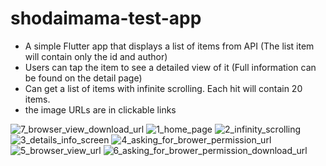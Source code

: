 # shodaimama-test-app

- A simple Flutter app that displays a list of items from API (The list item will contain only the id and author)
- Users can tap the item to see a detailed view of it (Full information can be found on the detail page)
- Can get a list of items with infinite scrolling. Each hit will contain 20 items.
- the image URLs are in clickable links


![7_browser_view_download_url](https://user-images.githubusercontent.com/26879806/158227458-7e311f2c-dec7-492c-9650-df6e27c6908b.jpeg)
![1_home_page](https://user-images.githubusercontent.com/26879806/158227467-3a66682d-69e4-49f8-99f0-2d94cca7a883.jpeg)
![2_infinity_scrolling](https://user-images.githubusercontent.com/26879806/158227474-a2e0ea7d-453b-4f11-b82d-53c344336642.jpeg)
![3_details_info_screen](https://user-images.githubusercontent.com/26879806/158227479-951befb2-7e02-47b8-aea3-e207d03101d3.jpeg)
![4_asking_for_brower_permission_url](https://user-images.githubusercontent.com/26879806/158227480-7c495085-8e96-4723-92ee-cbe493e49040.jpeg)
![5_browser_view_url](https://user-images.githubusercontent.com/26879806/158227482-d18092d9-e78a-4e39-82d1-b1686fcd536c.jpeg)
![6_asking_for_brower_permission_download_url](https://user-images.githubusercontent.com/26879806/158227486-ed7fbf67-50cc-434b-b07d-8878501bef64.jpeg)
